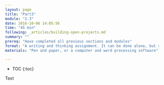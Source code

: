 ```yaml
---
layout: page
title: "Part3"
module: "2.3"
date: 2016-10-06 14:05:56
time: "45 min"
following: _articles/building-open-projects.md
summary: ""
prereq: "Have completed all previous sections and modules"
format: "A writing and thinking assignment. It can be done alone, but you can invite a supporter or community member to help you plan!"
materials: "Pen and paper, or a computer and word processing software"

---
```

* TOC
{:toc}

Text
